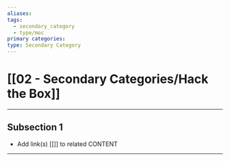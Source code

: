 ```yaml
---
aliases:
tags:
  - secondary_category
  - type/moc
primary categories:
type: Secondary Category
---
```

# [[02 - Secondary Categories/Hack the Box]]

***

## Subsection 1

* Add link(s) [[]] to related CONTENT

***

